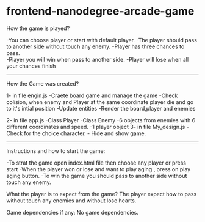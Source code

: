frontend-nanodegree-arcade-game
===============================    
How the game is played?

-You can choose player or start with default player.
-The player should pass to another side without touch any enemy.
-Player has three chances to pass.  
-Player you will win when pass to another side.
-Player will lose when all your chances finish 

------------------------------------------------------------------------------------------------------------------------

How the Game was created?

1- in file engin.js 
    -Craete board game and manage the game
    -Check colision, when enemy and Player at the same coordinate player die and go to it's intial position
    -Update entities
    -Render the board,player and enemies
    
2- in file app.js
    -Class Player
    -Class Enemy
	-6 objects from enemies with 6 different coordinates and speed.
    -1 player object
3- in file My_design.js
	- Check for the choice character.
	- Hide and show game.

------------------------------------------------------------------------------------------------------------------------
Instructions and how to start the game:

-To strat the game open index.html file then choose any player or press start
-When the player won or lose and want to play aging , press on play aging button.
-To win the game you should pass to another side without touch any enemy.

What the player is to expect from the game?
The player expect how to pass without touch any enemies and without lose hearts. 

Game dependencies if any:
No game dependencies.
 